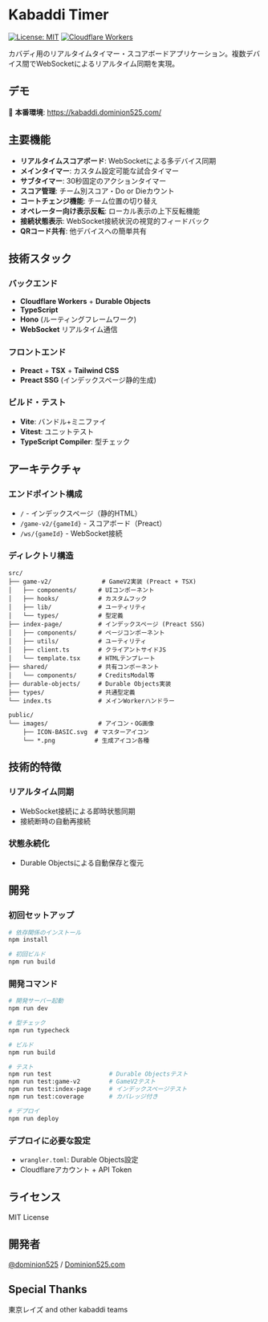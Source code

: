 # Kabaddi Timer

[![License: MIT](https://img.shields.io/badge/License-MIT-blue.svg)](LICENSE)
[![Cloudflare Workers](https://img.shields.io/badge/platform-Cloudflare%20Workers-orange)](https://workers.cloudflare.com/)

カバディ用のリアルタイムタイマー・スコアボードアプリケーション。複数デバイス間でWebSocketによるリアルタイム同期を実現。

## デモ

🚀 **本番環境**: https://kabaddi.dominion525.com/

## 主要機能

- **リアルタイムスコアボード**: WebSocketによる多デバイス同期
- **メインタイマー**: カスタム設定可能な試合タイマー
- **サブタイマー**: 30秒固定のアクションタイマー
- **スコア管理**: チーム別スコア・Do or Dieカウント
- **コートチェンジ機能**: チーム位置の切り替え
- **オペレーター向け表示反転**: ローカル表示の上下反転機能
- **接続状態表示**: WebSocket接続状況の視覚的フィードバック
- **QRコード共有**: 他デバイスへの簡単共有

## 技術スタック

### バックエンド
- **Cloudflare Workers** + **Durable Objects**
- **TypeScript**
- **Hono** (ルーティングフレームワーク)
- **WebSocket** リアルタイム通信

### フロントエンド
- **Preact** + **TSX** + **Tailwind CSS**
- **Preact SSG** (インデックスページ静的生成)

### ビルド・テスト
- **Vite**: バンドル+ミニファイ
- **Vitest**: ユニットテスト
- **TypeScript Compiler**: 型チェック

## アーキテクチャ

### エンドポイント構成
- `/` - インデックスページ（静的HTML）
- `/game-v2/{gameId}` - スコアボード（Preact）
- `/ws/{gameId}` - WebSocket接続

### ディレクトリ構造
```
src/
├── game-v2/              # GameV2実装 (Preact + TSX)
│   ├── components/      # UIコンポーネント
│   ├── hooks/           # カスタムフック
│   ├── lib/             # ユーティリティ
│   └── types/           # 型定義
├── index-page/          # インデックスページ (Preact SSG)
│   ├── components/      # ページコンポーネント
│   ├── utils/           # ユーティリティ
│   ├── client.ts        # クライアントサイドJS
│   └── template.tsx     # HTMLテンプレート
├── shared/              # 共有コンポーネント
│   └── components/      # CreditsModal等
├── durable-objects/     # Durable Objects実装
├── types/               # 共通型定義
└── index.ts             # メインWorkerハンドラー

public/
└── images/              # アイコン・OG画像
    ├── ICON-BASIC.svg  # マスターアイコン
    └── *.png           # 生成アイコン各種
```

## 技術的特徴

### リアルタイム同期
- WebSocket接続による即時状態同期
- 接続断時の自動再接続

### 状態永続化
- Durable Objectsによる自動保存と復元

## 開発

### 初回セットアップ
```bash
# 依存関係のインストール
npm install

# 初回ビルド
npm run build
```

### 開発コマンド
```bash
# 開発サーバー起動
npm run dev

# 型チェック
npm run typecheck

# ビルド
npm run build

# テスト
npm run test                # Durable Objectsテスト
npm run test:game-v2        # GameV2テスト
npm run test:index-page     # インデックスページテスト
npm run test:coverage       # カバレッジ付き

# デプロイ
npm run deploy
```

### デプロイに必要な設定
- `wrangler.toml`: Durable Objects設定
- Cloudflareアカウント + API Token

## ライセンス

MIT License

## 開発者

[@dominion525](https://twitter.com/dominion525) / [Dominion525.com](https://dominion525.com)

## Special Thanks

東京レイズ and other kabaddi teams
